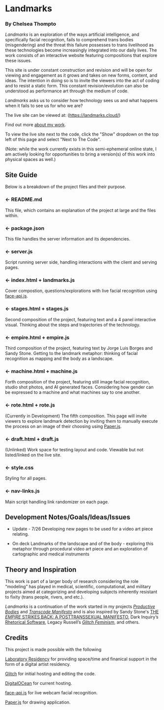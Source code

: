 # Landmarks
### By Chelsea Thompto

*Landmarks* is an exploration of the ways artificial intelligence, and specifically facial recognition, fails to comprehend trans bodies (misgendering) and the threat this failure possesses to trans livelihood as these technologies become increasingly integrated into our daily lives. The work consists of an interactive website featuring compositions that explore these issues. 

This site is under constant construction and revision and will be open for viewing and engagement as it grows and takes on new forms, content, and ideas. The intention in doing so is to invite the viewers into the act of coding and to resist a static form. This constant revision/evolution can also be understood as performance art through the medium of code. 

*Landmarks* asks us to consider how technology sees us and what happens when it fails to see us for who we are?

The live site can be viewed at: (https://landmarks.cloud/)

Find out more [about my work](https://www.chelsea.technology).

To view the live site next to the code, click the "Show" dropdown on the top left of this page and select "Next to The Code".

(Note: while the work currently exists in this semi-ephemeral online state, I am actively looking for opportunities to bring a version(s) of this work into physical spaces as well.)


## Site Guide
Below is a breakdown of the project files and their purpose.

### ← README.md

This file, which contains an explanation of the project at large and the files within.

### ← package.json

This file handles the server information and its dependencies.

### ← server.js

Script running server side, handling interactions with the client and serving pages.

### ← index.html + landmarks.js

Cover compostion, questions/explorations with live facial recognition using [face-api.js](https://github.com/justadudewhohacks/face-api.js/).

### ← stages.html + stages.js

Second composition of the project, featuring text and a 4 panel interactive visual. Thinking about the steps and trajectories of the technology.

### ← empire.html + empire.js

Third composition of the project, featuring text by Jorge Luis Borges and Sandy Stone. Getting to the landmark metaphor: thinking of facial recognition as mapping and the body as a landscape.

### ← machine.html + machine.js

Forth composition of the project, featuring still image facial recognition, studio shot photos, and AI generated faces. Considering how gender can be expressed to a machine and what machines say to one another.

### ← rote.html + rote.js

(Currently in Development) The fifth composition. This page will invite viewers to explore landmark detection by inviting them to manually execute the process on an image of their choosing using [Paper.js](http://paperjs.org/).

### ← draft.html + draft.js

(Unlinked) Work space for testing layout and code. Viewable but not listed/linked on the live site.

### ← style.css

Styling for all pages.

### ← nav-links.js

Main script handling link randomizer on each page.


## Development Notes/Goals/Ideas/Issues

- Update - 7/26 Developing new pages to be used for a video art piece relating.

- On deck Landmarks of the landscape and of the body - exploring this metaphor through procedural video art piece and an exploration of cartographic and medical instruments


## Theory and Inspiration
This work is part of a larger body of research considering the role “modeling” has played in medical, scientific, computational, and military projects aimed at categorizing and developing subjects inherently resistant to fixity (trans people, rivers, and etc.). 

*Landmarks* is a continuation of the work started in my projects [*Productive Bodies*](https://www.chelseathompto.com/productive-bodies) and [*Transcode Manifesto*](https://www.chelseathompto.com/transcode-manifesto) and is also inspired by Sandy Stone's [THE *EMPIRE* STRIKES BACK: A POSTTRANSSEXUAL MANIFESTO](https://sandystone.com/empire-strikes-back.pdf), Dark Inquiry’s [Rhetorical Software](https://thenewinquiry.com/dark-inquiry/), Legacy Russell’s [*Glitch Feminism*](https://www.versobooks.com/books/3668-glitch-feminism), and others. 


## Credits
This project is made possible with the following

[Laboratory Residency](https://residency.laboratoryspokane.com/) for providing space/time and finanical support in the form of a digital artist residency.

[Glitch](https://glitch.com/) for initial hosting and editing the code.

[DigitalOCean](https://www.digitalocean.com/) for current hosting.

[face-api.js](https://github.com/justadudewhohacks/face-api.js/) for live webcam facial recognition.

[Paper.js](http://paperjs.org/) for drawing application.
